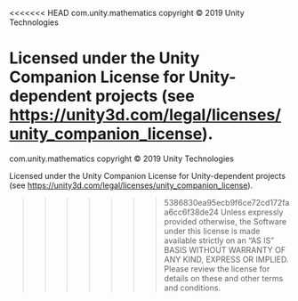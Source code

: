 <<<<<<< HEAD
com.unity.mathematics copyright © 2019 Unity Technologies

Licensed under the Unity Companion License for Unity-dependent projects (see https://unity3d.com/legal/licenses/unity_companion_license).
=======
com.unity.mathematics copyright © 2019 Unity Technologies

Licensed under the Unity Companion License for Unity-dependent projects (see https://unity3d.com/legal/licenses/unity_companion_license).
>>>>>>> 5386830ea95ecb9f6ce72cd172faa6cc6f38de24
Unless expressly provided otherwise, the Software under this license is made available strictly on an “AS IS” BASIS WITHOUT WARRANTY OF ANY KIND, EXPRESS OR IMPLIED. Please review the license for details on these and other terms and conditions.